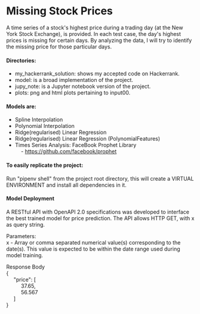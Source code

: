 # Missing Stock Prices
A time series of a stock's highest price during a trading day (at the New York Stock Exchange), is provided. In each test case, the day's highest prices is missing for certain days. By analyzing the data, I will try to identify the missing price for those particular days.

#### Directories:
- my_hackerrank_solution: shows my accepted code on Hackerrank.
- model: is a broad implementation of the project.
- jupy_note: is a Jupyter notebook version of the project.
- plots: png and html plots pertaining to input00.

#### Models are:
- Spline Interpolation
- Polynomial Interpolation
- Ridge(regularised) Linear Regression
- Ridge(regularised) Linear Regression (PolynomialFeatures)
- Times Series Analysis: FaceBook Prophet Library <br>
&nbsp;&nbsp;&nbsp; - https://github.com/facebook/prophet

#### To easily replicate the project:
Run "pipenv shell" from the project root directory, this will create a VIRTUAL ENVIRONMENT and install all dependencies in it.

#### Model Deployment
A RESTful API with OpenAPI 2.0 specifications was developed to interface the best trained model for price prediction.
The API allows HTTP GET, with x as query string.

Parameters: <br>
x - Array or comma separated numerical value(s) corresponding to the date(s). This value is expected to be within the date range used during model training.

Response Body <br>
{<br>
  &nbsp;&nbsp;&nbsp;&nbsp; "price": [ <br>
  &nbsp;&nbsp;&nbsp;&nbsp;&nbsp;&nbsp;&nbsp;&nbsp;&nbsp; 37.65, <br>
  &nbsp;&nbsp;&nbsp;&nbsp;&nbsp;&nbsp;&nbsp;&nbsp;&nbsp; 56.567 <br>
  &nbsp;&nbsp;&nbsp;&nbsp;&nbsp;]  <br>
}<br>